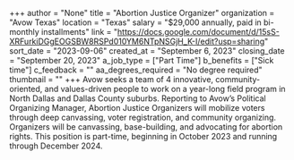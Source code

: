 +++
author = "None"
title = "Abortion Justice Organizer"
organization = "Avow Texas"
location = "Texas"
salary = "$29,000 annually, paid in bi-monthly installments"
link = "https://docs.google.com/document/d/15sS-XRFurkiDGgEOGSBW8RSPd010YM6NTpNSGjH_K-I/edit?usp=sharing"
sort_date = "2023-09-06"
created_at = "September 6, 2023"
closing_date = "September 20, 2023"
a_job_type = ["Part Time"]
b_benefits = ["Sick time"]
c_feedback = ""
aa_degrees_required = "No degree required"
thumbnail = ""
+++
Avow seeks a team of 4 innovative, community-oriented, and values-driven people to work on a year-long field program in North Dallas and Dallas County suburbs. Reporting to Avow’s Political Organizing Manager, Abortion Justice Organizers will mobilize voters through deep canvassing, voter registration, and community organizing. Organizers will be canvassing, base-building, and advocating for abortion rights. This position is part-time, beginning in October 2023 and running through December 2024.